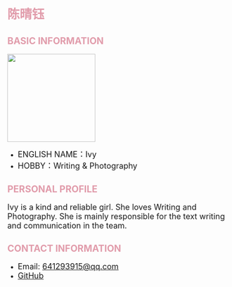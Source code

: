 

<h1 style="color: #e19cab;">陈晴钰</h1>

<h2 style="color: #e19cab;">BASIC INFORMATION</h2>

<img width="200" src="https://github.com/NexMaker-Fab/2024ZWU-IS-8-BUNBUN/raw/f01e0df987d35c9d4a48c9a76bff612d84ee472c/images/%E9%99%88%E6%99%B4%E9%92%B0.jpg"></div>

- <font size="4">ENGLISH NAME：Ivy</font>
- <font size="4">HOBBY：Writing & Photography</font>

<h2 style="color: #e19cab;">PERSONAL PROFILE</h2>

<font size="4">Ivy is a kind and reliable girl. She loves Writing and Photography.
She is mainly responsible for the text writing and communication in the team.</font>

<h2 style="color: #e19cab;">CONTACT INFORMATION</h2>

- <font size="4">Email: 641293915@qq.com</font>
- <font size="4">[GitHub](https://github.com/2022015544/Ivy-yu/)</font>